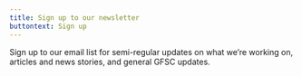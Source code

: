 ```yaml
---
title: Sign up to our newsletter
buttontext: Sign up
---
```


Sign up to our email list for semi-regular updates on what we’re working on, articles and news stories, and general GFSC updates.
